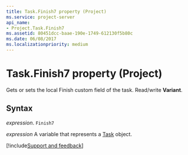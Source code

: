 ```yaml
---
title: Task.Finish7 property (Project)
ms.service: project-server
api_name:
- Project.Task.Finish7
ms.assetid: 80451dcc-baae-190e-1749-612130f5b80c
ms.date: 06/08/2017
ms.localizationpriority: medium
---
```



# Task.Finish7 property (Project)

Gets or sets the local Finish custom field of the task. Read/write **Variant**.


## Syntax

_expression_. `Finish7`

_expression_ A variable that represents a [Task](./Project.Task.md) object.

[!include[Support and feedback](~/includes/feedback-boilerplate.md)]